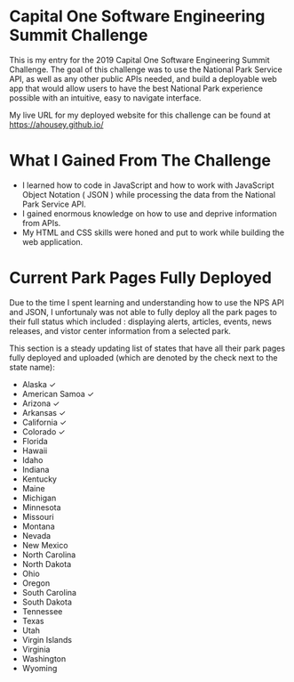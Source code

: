 # Capital One Software Engineering Summit Challenge

This is my entry for the 2019 Capital One Software Engineering Summit Challenge. The goal of this challenge was to use the National Park Service API, as well as any other public APIs needed, and build a deployable web app that would allow users to have the best National Park experience possible with an intuitive, easy to navigate interface.

My live URL for my deployed website for this challenge can be found at https://ahousey.github.io/

# What I Gained From The Challenge
- I learned how to code in JavaScript and how to work with JavaScript Object Notation ( JSON ) while processing the data from the National Park Service API.
- I gained enormous knowledge on how to use and deprive information from APIs.
- My HTML and CSS skills were honed and put to work while building the web application.

# Current Park Pages Fully Deployed

Due to the time I spent learning and understanding how to use the NPS API and JSON, I unfortunaly was not able to fully deploy all the park pages to their full status which included : displaying alerts, articles, events, news releases, and vistor center information from a selected park.

This section is a steady updating list of states that have all their park pages fully deployed and uploaded (which are denoted by the check next to the state name):

- Alaska ✓
- American Samoa ✓
- Arizona ✓
- Arkansas ✓
- California ✓
- Colorado ✓
- Florida
- Hawaii
- Idaho
- Indiana
- Kentucky
- Maine
- Michigan
- Minnesota
- Missouri
- Montana
- Nevada
- New Mexico
- North Carolina
- North Dakota
- Ohio
- Oregon
- South Carolina
- South Dakota
- Tennessee
- Texas
- Utah
- Virgin Islands
- Virginia
- Washington
- Wyoming
